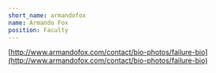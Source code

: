 ```yaml
---
short_name: armandofox
name: Armando Fox
position: Faculty
---
```


[http://www.armandofox.com/contact/bio-photos/failure-bio](http://www.armandofox.com/contact/bio-photos/failure-bio)

